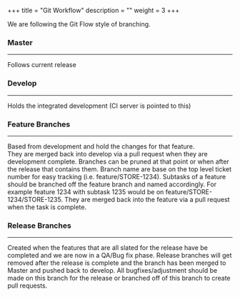 +++
title = "Git Workflow"
description = ""
weight = 3
+++

We are following the Git Flow style of branching.

### **Master**
-------
Follows current release


### **Develop**
-------
Holds the integrated development (CI server is pointed to this)

### **Feature Branches**
-------
Based from development and hold the changes for that feature.  
They are merged back into develop via a pull request when they are development complete.  Branches can be pruned at that point or when after the release that contains them.
Branch name are base on the top level ticket number for easy tracking (i.e. feature/STORE-1234).
Subtasks of a feature should be branched off the feature branch and named accordingly. For example feature 1234 with subtask 1235 would be on feature/STORE-1234/STORE-1235. They are merged back into the feature via a pull request when the task is complete.

### **Release Branches**
-------
Created when the features that are all slated for the release have be completed and we are now in a QA/Bug fix phase.
Release branches will get removed after the release is complete and the branch has been merged to Master and pushed back to develop.
All bugfixes/adjustment should be made on this branch for the release or branched off of this branch to create pull requests.

